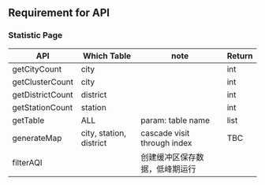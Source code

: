 ## Requirement for API

### Statistic Page

| API              | Which Table             | note                           | Return |
| ---------------- | ----------------------- | ------------------------------ | ------ |
| getCityCount     | city                    |                                | int    |
| getClusterCount  | city                    |                                | int    |
| getDistrictCount | district                |                                | int    |
| getStationCount  | station                 |                                | int    |
| getTable         | ALL                     | param: table name              | list   |
| generateMap      | city, station, district | cascade visit through index    | TBC    |
| filterAQI        |                         | 创建缓冲区保存数据，低峰期运行 |        |